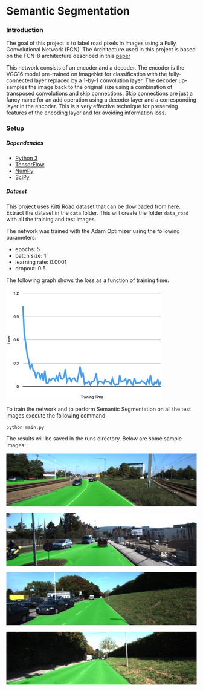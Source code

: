 # Semantic Segmentation
### Introduction
The goal of this project is to label road pixels in images using a Fully Convolutional Network (FCN). The Architecture used in this project is  based on the FCN-8 architecture described in this [paper](https://people.eecs.berkeley.edu/~jonlong/long_shelhamer_fcn.pdf)

This network consists of an encoder and a decoder. The encoder is the VGG16 model pre-trained on ImageNet for classification with the fully-connected layer replaced by a 1-by-1 convolution layer.  The decoder up-samples the image back to the original size using a combination of transposed convolutions and skip connections. Skip connections are just a fancy name for an add operation using a decoder layer and a corresponding layer in the encoder. This is a very effective technique for preserving features of the encoding layer and for avoiding information loss.

### Setup
##### Dependencies
 - [Python 3](https://www.python.org/)
 - [TensorFlow](https://www.tensorflow.org/)
 - [NumPy](http://www.numpy.org/)
 - [SciPy](https://www.scipy.org/)

##### Dataset
This project uses [Kitti Road dataset](http://www.cvlibs.net/datasets/kitti/eval_road.php)  that can be dowloaded from [here](http://www.cvlibs.net/download.php?file=data_road.zip).  Extract the dataset in the `data` folder.  This will create the folder `data_road` with all the training and test images.

The network was trained with the Adam Optimizer using the following parameters:
* epochs: 5
* batch size: 1
* learning rate: 0.0001
* dropout: 0.5

The following graph shows the loss as a function of training time.

![loss](loss.png)

To train the network and to perform Semantic Segmentation on all the test images execute the following command.
```
python main.py
```

The results will be saved in the runs directory. Below are some sample images:

![first](runs/1506814643.060013/um_000005.png)

![second](runs/1506814643.060013/um_000010.png)

![third](runs/1506814643.060013/um_000015.png)

![fourth](runs/1506814643.060013/um_000020.png)
